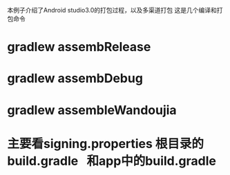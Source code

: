 本例子介绍了Android studio3.0的打包过程，以及多渠道打包
这是几个编译和打包命令
# gradlew assembRelease 
# gradlew assembDebug
# gradlew assembleWandoujia
# 主要看signing.properties 根目录的build.gradle   和app中的build.gradle
